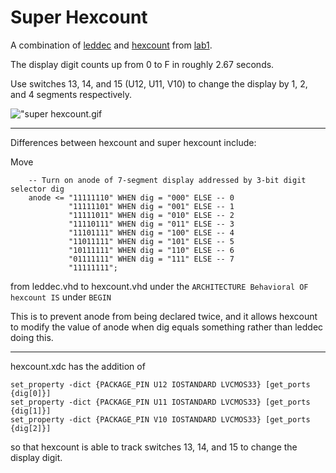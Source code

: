 # Super Hexcount

A combination of [leddec](./../../leddec) and [hexcount](./..) from [lab1](./../../..).

The display digit counts up from 0 to F in roughly 2.67 seconds.

Use switches 13, 14, and 15 (U12, U11, V10) to change the display by 1, 2, and 4 segments respectively.

!["super hexcount.gif](./superhexcount.gif)

---

Differences between hexcount and super hexcount include:

Move
```
	-- Turn on anode of 7-segment display addressed by 3-bit digit selector dig
	anode <= "11111110" WHEN dig = "000" ELSE -- 0
	         "11111101" WHEN dig = "001" ELSE -- 1
	         "11111011" WHEN dig = "010" ELSE -- 2
	         "11110111" WHEN dig = "011" ELSE -- 3
	         "11101111" WHEN dig = "100" ELSE -- 4
	         "11011111" WHEN dig = "101" ELSE -- 5
	         "10111111" WHEN dig = "110" ELSE -- 6
	         "01111111" WHEN dig = "111" ELSE -- 7
	         "11111111";
```
from leddec.vhd to hexcount.vhd under the `ARCHITECTURE Behavioral OF hexcount IS` under `BEGIN`

This is to prevent anode from being declared twice, and it allows hexcount to modify the value of anode when dig equals something rather than leddec doing this.

---

hexcount.xdc has the addition of
```
set_property -dict {PACKAGE_PIN U12 IOSTANDARD LVCMOS33} [get_ports {dig[0]}]
set_property -dict {PACKAGE_PIN U11 IOSTANDARD LVCMOS33} [get_ports {dig[1]}]
set_property -dict {PACKAGE_PIN V10 IOSTANDARD LVCMOS33} [get_ports {dig[2]}]
```
so that hexcount is able to track switches 13, 14, and 15 to change the display digit.